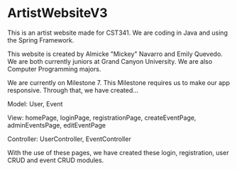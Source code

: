 # ArtistWebsiteV3
This is an artist website made for CST341. We are coding in Java and using the Spring Framework.

This website is created by Almicke "Mickey" Navarro and Emily Quevedo. We are both currently juniors at Grand Canyon University. We are also Computer Programming majors.

We are currently on Milestone 7. This Milestone requires us to make our app responsive.
  Through that, we have created...

  Model: User, Event
  
  View: homePage, loginPage, registrationPage, createEventPage, adminEventsPage, editEventPage
  
  Controller: UserController, EventController
  
With the use of these pages, we have created these login, registration, user CRUD and event CRUD modules.
